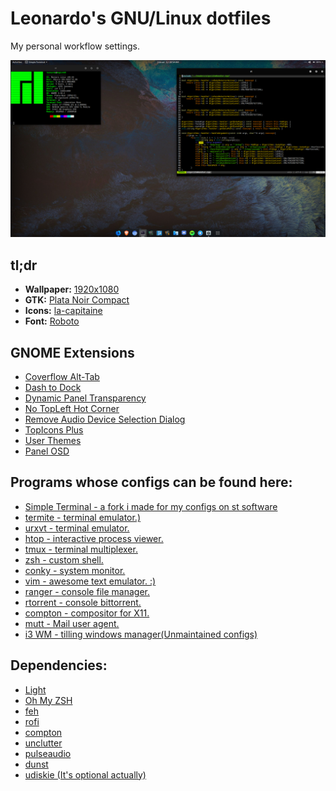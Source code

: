 # Leonardo's GNU/Linux dotfiles
My personal workflow settings.

![Preview](Screenshots/Preview.png?raw=true "Preview")

## tl;dr

+ **Wallpaper:** [1920x1080](https://imgur.com/a/FzeY95F)
+ **GTK:** [Plata Noir Compact](https://gitlab.com/tista500/plata-theme)
+ **Icons:** [la-capitaine](https://github.com/keeferrourke/la-capitaine-icon-theme)
+ **Font:** [Roboto](https://fonts.google.com/specimen/Roboto?selection.family=Roboto)

## GNOME Extensions

+ [Coverflow Alt-Tab](https://extensions.gnome.org/extension/97/coverflow-alt-tab/)
+ [Dash to Dock](https://extensions.gnome.org/extension/307/dash-to-dock/)
+ [Dynamic Panel Transparency](https://extensions.gnome.org/extension/1011/dynamic-panel-transparency/)
+ [No TopLeft Hot Corner](https://extensions.gnome.org/extension/118/no-topleft-hot-corner/)
+ [Remove Audio Device Selection Dialog](https://extensions.gnome.org/extension/1482/remove-audio-device-selection-dialog/)
+ [TopIcons Plus](https://extensions.gnome.org/extension/1031/topicons/)
+ [User Themes](https://extensions.gnome.org/extension/19/user-themes/)
+ [Panel OSD](https://extensions.gnome.org/extension/708/panel-osd/)

## Programs whose configs can be found here:

+ [Simple Terminal - a fork i made for my configs on st software](https://github.com/LeeoSilva/st-workflow)
+ [termite - terminal emulator.)](https://github.com/thestinger/termite)
+ [urxvt - terminal emulator.](https://github.com/exg/rxvt-unicode)
+ [htop - interactive process viewer.](https://github.com/hishamhm/htop)
+ [tmux - terminal multiplexer.](https://github.com/tmux/tmux)
+ [zsh - custom shell.](https://github.com/zsh-users/zsh)
+ [conky - system monitor.](https://github.com/brndnmtthws/conky)
+ [vim - awesome text emulator. :)](https://github.com/vim/vim)
+ [ranger - console file manager.](https://github.com/ranger/ranger)
+ [rtorrent - console bittorrent.](https://github.com/rakshasa/rtorrent)
+ [compton - compositor for X11.](https://github.com/chjj/compton)
+ [mutt - Mail user agent.](https://github.com/redondos/mutt)
+ [i3 WM - tilling windows manager(Unmaintained configs)](https://i3wm.org/)

## Dependencies:

+ [Light](https://github.com/haikarainen/light)
+ [Oh My ZSH](https://github.com/robbyrussell/oh-my-zsh)
+ [feh](https://github.com/derf/feh)
+ [rofi](https://github.com/DaveDavenport/rofi)
+ [compton](https://github.com/chjj/compton)
+ [unclutter](https://github.com/Airblader/unclutter-xfixes)
+ [pulseaudio](https://www.freedesktop.org/wiki/Software/PulseAudio/Download)
+ [dunst](https://github.com/dunst-project/dunst)
+ [udiskie (It's optional actually)](https://github.com/coldfix/udiskie)
